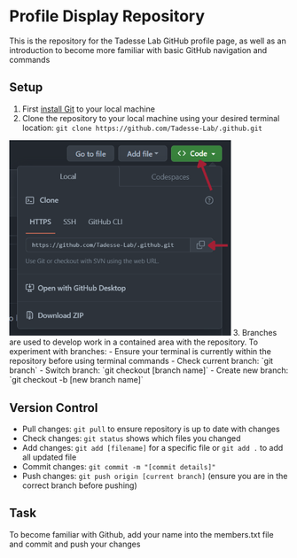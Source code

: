 # Profile Display Repository
This is the repository for the Tadesse Lab GitHub profile page, as well as an introduction to become more familiar with basic GitHub navigation and commands

## Setup
1. First [install Git](https://github.com/git-guides/install-git) to your local machine
2. Clone the repository to your local machine using your desired terminal location: `git clone https://github.com/Tadesse-Lab/.github.git`
<img src="src/github_clone.png" width="400"/>
3. Branches are used to develop work in a contained area with the repository. To experiment with branches:
    - Ensure your terminal is currently within the repository before using terminal commands
    - Check current branch: `git branch`
    - Switch branch: `git checkout [branch name]`
    - Create new branch: `git checkout -b [new branch name]`

## Version Control
- Pull changes: `git pull` to ensure repository is up to date with changes
- Check changes: `git status` shows which files you changed
- Add changes: `git add [filename]` for a specific file or `git add .` to add all updated file
- Commit changes: `git commit -m "[commit details]"`
- Push changes: `git push origin [current branch]` (ensure you are in the correct branch before pushing)

## Task
To become familiar with Github, add your name into the members.txt file and commit and push your changes

